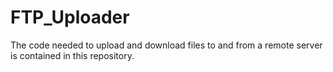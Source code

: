# FTP_Uploader
The code needed to upload and download files to and from a remote server is contained in this repository.

